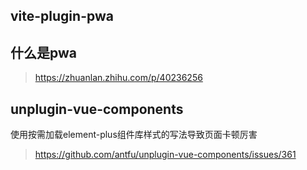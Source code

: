 ## vite-plugin-pwa

## 什么是pwa

> https://zhuanlan.zhihu.com/p/40236256



## unplugin-vue-components

使用按需加载element-plus组件库样式的写法导致页面卡顿厉害

> https://github.com/antfu/unplugin-vue-components/issues/361
